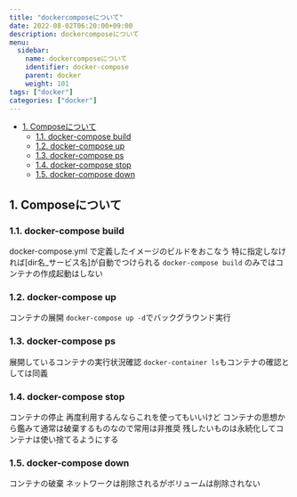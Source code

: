 ```yaml
---
title: "dockercomposeについて"
date: 2022-08-02T06:20:00+09:00
description: dockercomposeについて
menu:
  sidebar:
    name: dockercomposeについて
    identifier: docker-compose
    parent: docker
    weight: 101
tags: ["docker"]
categories: ["docker"]
---
```


<!-- @import "[TOC]" {cmd="toc" depthFrom=1 depthTo=6 orderedList=false} -->

<!-- code_chunk_output -->

- [1. Composeについて](#1-composeについて)
  - [1.1. docker-compose build](#11-docker-compose-build)
  - [1.2. docker-compose up](#12-docker-compose-up)
  - [1.3. docker-compose ps](#13-docker-compose-ps)
  - [1.4. docker-compose stop](#14-docker-compose-stop)
  - [1.5. docker-compose down](#15-docker-compose-down)

<!-- /code_chunk_output -->
## 1. Composeについて

### 1.1. docker-compose build

docker-compose.yml で定義したイメージのビルドをおこなう
特に指定しなければ[dir名_サービス名]が自動でつけられる
`docker-compose build` のみではコンテナの作成起動はしない
  
### 1.2. docker-compose up

コンテナの展開
`docker-compose up -d`でバックグラウンド実行
  
### 1.3. docker-compose ps

展開しているコンテナの実行状況確認
`docker-container ls`もコンテナの確認としては同義
  
### 1.4. docker-compose stop

コンテナの停止
再度利用するんならこれを使ってもいいけど
コンテナの思想から鑑みて通常は破棄するものなので常用は非推奨
残したいものは永続化してコンテナは使い捨てるようにする
  
### 1.5. docker-compose down

コンテナの破棄
ネットワークは削除されるがボリュームは削除されない
  